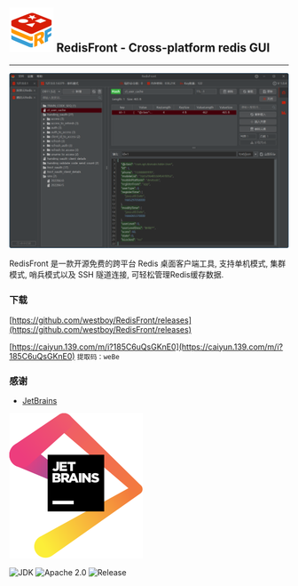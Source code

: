 ## ![logo](assets/logo.png)  RedisFront - Cross-platform redis GUI

-------

![Screenshot](screenshot/redisfront-win11.png)

RedisFront 是一款开源免费的跨平台 Redis 桌面客户端工具, 支持单机模式, 集群模式, 哨兵模式以及 SSH 隧道连接, 可轻松管理Redis缓存数据.

### 下载


[https://github.com/westboy/RedisFront/releases](https://github.com/westboy/RedisFront/releases)

[https://caiyun.139.com/m/i?185C6uQsGKnE0](https://caiyun.139.com/m/i?185C6uQsGKnE0)  `提取码：weBe`

### 感谢

* [JetBrains](https://www.jetbrains.com?from=RedisFront)

![JenBrains logo](assets/jetbrains.svg)

![JDK](https://img.shields.io/badge/JDK-17-blue.svg)
![Apache 2.0](https://img.shields.io/badge/Apache-2.0-4EB1BA.svg)
![Release](https://img.shields.io/badge/Release-1.0.4-green.svg)

